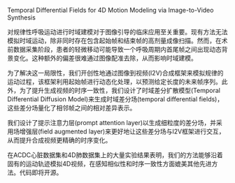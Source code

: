 Temporal Differential Fields for 4D Motion Modeling via Image-to-Video Synthesis


对规律性呼吸运动进行时域建模对于图像引导的临床应用至关重要。现有方法无法模拟时域运动，除非同时存在包含起始帧和结束帧的高剂量成像扫描。然而，在术前数据采集阶段，患者的轻微移动可能导致一个呼吸周期内首尾帧之间出现动态背景变化。这种额外的偏差很难通过图像配准去除，从而影响时域建模。    

为了解决这一局限性，我们开创性地通过图像到视频(I2V)合成框架来模拟规律的运动过程，该框架利用起始帧进行动态化处理，以预测给定长度的未来帧序列。此外，为了提升生成视频的时序一致性，我们设计了时域差分扩散模型(Temporal Differential Diffusion Model)来生成时域差分场(temporal differential fields)，这些差分场量化了相邻帧之间的相对差异表示。    

我们设计了提示注意力层(prompt attention layer)以生成细粒度的差分场，并采用场增强层(field augmented layer)来更好地让这些差分场与I2V框架进行交互，从而提升合成视频更精确的时序变化。   

在ACDC心脏数据集和4D肺数据集上的大量实验结果表明，我们的方法能够沿着固有的运动轨迹模拟4D视频，在感知相似性和时序一致性方面媲美其他先进方法。代码即将开源。   
